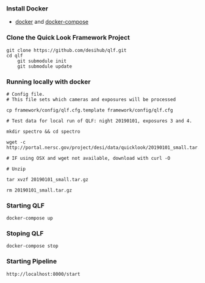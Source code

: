 ### Install Docker

- [docker](https://docs.docker.com/install/) and [docker-compose](https://docs.docker.com/compose/install/)

### Clone the Quick Look Framework Project

    git clone https://github.com/desihub/qlf.git
    cd qlf
		git submodule init
		git submodule update

### Running locally with docker

    # Config file.
    # This file sets which cameras and exposures will be processed

    cp framework/config/qlf.cfg.template framework/config/qlf.cfg

    # Test data for local run of QLF: night 20190101, exposures 3 and 4.

    mkdir spectro && cd spectro

    wget -c http://portal.nersc.gov/project/desi/data/quicklook/20190101_small.tar.gz 

    # IF using OSX and wget not available, download with curl -O

    # Unzip

    tar xvzf 20190101_small.tar.gz

    rm 20190101_small.tar.gz

### Starting QLF

    docker-compose up

### Stoping QLF

    docker-compose stop

### Starting Pipeline

    http://localhost:8000/start
